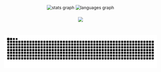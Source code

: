 <div align="center">
  <img src="https://github-readme-stats.vercel.app/api?username=Ranchocrudes&hide_title=false&hide_rank=false&show_icons=true&include_all_commits=true&count_private=true&disable_animations=false&theme=dracula&locale=en&hide_border=false&order=1" height="150" alt="stats graph"  />
  <img src="https://github-readme-stats.vercel.app/api/top-langs?username=Ranchocrudes&locale=en&hide_title=false&layout=compact&card_width=320&langs_count=5&theme=dracula&hide_border=false&order=2" height="150" alt="languages graph"  />
</div>

###

<div align="center">
  <img height="200" src="https://tenor.com/pt-BR/view/computer-cat-working-type-typing-gif-7817705.gif"  />
</div>

###

<br clear="both">

<picture>
  <source media="(prefers-color-scheme: light)" srcset="https://raw.githubusercontent.com/ranchocrudes/ranchocrudes/output/github-contribution-grid-snake-dark.svg">
  <source media="(prefers-color-scheme: light)" srcset="https://raw.githubusercontent.com/ranchocrudes/ranchocrudes/output/github-contribution-grid-snake.svg">
  <img alt="github contribution grid snake animation" src="https://raw.githubusercontent.com/ranchocrudes/ranchocrudes/output/github-contribution-grid-snake.svg">
</picture>

###
